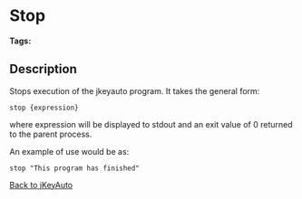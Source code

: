 # Stop

<PageHeader />  

**Tags:**
<badge text='program profiling' vertical='middle' />

## Description

Stops execution of the jkeyauto program. It takes the general form:

```
stop {expression}
```

where expression will be displayed to stdout and an exit value of 0 returned to the parent process.

An example of use would be as:

```
stop "This program has finished"
```

[Back to jKeyAuto](./../README.md)

<PageFooter />
